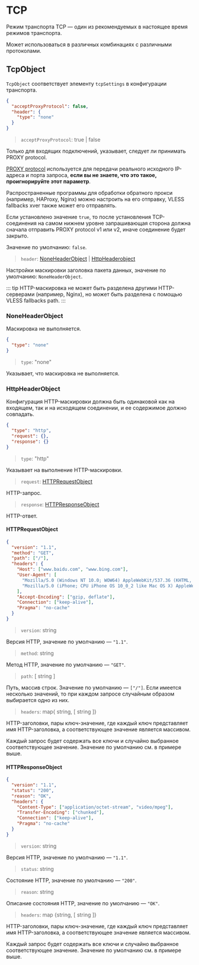 # TCP

Режим транспорта TCP — один из рекомендуемых в настоящее время режимов транспорта.

Может использоваться в различных комбинациях с различными протоколами.

## TcpObject

`TcpObject` соответствует элементу `tcpSettings` в конфигурации транспорта.

```json
{
  "acceptProxyProtocol": false,
  "header": {
    "type": "none"
  }
}
```

> `acceptProxyProtocol`: true | false

Только для входящих подключений, указывает, следует ли принимать PROXY protocol.

[PROXY protocol](https://www.haproxy.org/download/2.2/doc/proxy-protocol.txt) используется для передачи реального исходного IP-адреса и порта запроса, **если вы не знаете, что это такое, проигнорируйте этот параметр**.

Распространенные программы для обработки обратного прокси (например, HAProxy, Nginx) можно настроить на его отправку, VLESS fallbacks xver также может его отправлять.

Если установлено значение `true`, то после установления TCP-соединения на самом нижнем уровне запрашивающая сторона должна сначала отправить PROXY protocol v1 или v2, иначе соединение будет закрыто.

Значение по умолчанию: `false`.

> `header`: [NoneHeaderObject](#noneheaderobject) | [HttpHeaderobject](#httpheaderobject)

Настройки маскировки заголовка пакета данных, значение по умолчанию: `NoneHeaderObject`.

::: tip
HTTP-маскировка не может быть разделена другими HTTP-серверами (например, Nginx), но может быть разделена с помощью VLESS fallbacks path.
:::

### NoneHeaderObject

Маскировка не выполняется.

```json
{
  "type": "none"
}
```

> `type`: "none"

Указывает, что маскировка не выполняется.

### HttpHeaderObject

Конфигурация HTTP-маскировки должна быть одинаковой как на входящем, так и на исходящем соединении, и ее содержимое должно совпадать.

```json
{
  "type": "http",
  "request": {},
  "response": {}
}
```

> `type`: "http"

Указывает на выполнение HTTP-маскировки.

> `request`: [HTTPRequestObject](#httprequestobject)

HTTP-запрос.

> `response`: [HTTPResponseObject](#httpresponseobject)

HTTP-ответ.

#### HTTPRequestObject

```json
{
  "version": "1.1",
  "method": "GET",
  "path": ["/"],
  "headers": {
    "Host": ["www.baidu.com", "www.bing.com"],
    "User-Agent": [
      "Mozilla/5.0 (Windows NT 10.0; WOW64) AppleWebKit/537.36 (KHTML, like Gecko) Chrome/53.0.2785.143 Safari/537.36",
      "Mozilla/5.0 (iPhone; CPU iPhone OS 10_0_2 like Mac OS X) AppleWebKit/601.1 (KHTML, like Gecko) CriOS/53.0.2785.109 Mobile/14A456 Safari/601.1.46"
    ],
    "Accept-Encoding": ["gzip, deflate"],
    "Connection": ["keep-alive"],
    "Pragma": "no-cache"
  }
}
```

> `version`: string

Версия HTTP, значение по умолчанию — `"1.1"`.

> `method`: string

Метод HTTP, значение по умолчанию — `"GET"`.

> `path`: \[ string \]

Путь, массив строк. Значение по умолчанию — `["/"]`. Если имеется несколько значений, то при каждом запросе случайным образом выбирается одно из них.

> `headers`: map{ string, \[ string \]}

HTTP-заголовки, пары ключ-значение, где каждый ключ представляет имя HTTP-заголовка, а соответствующее значение является массивом.

Каждый запрос будет содержать все ключи и случайно выбранное соответствующее значение. Значение по умолчанию см. в примере выше.

#### HTTPResponseObject

```json
{
  "version": "1.1",
  "status": "200",
  "reason": "OK",
  "headers": {
    "Content-Type": ["application/octet-stream", "video/mpeg"],
    "Transfer-Encoding": ["chunked"],
    "Connection": ["keep-alive"],
    "Pragma": "no-cache"
  }
}
```

> `version`: string

Версия HTTP, значение по умолчанию — `"1.1"`.

> `status`: string

Состояние HTTP, значение по умолчанию — `"200"`.

> `reason`: string

Описание состояния HTTP, значение по умолчанию — `"OK"`.

> `headers`: map {string, \[ string \]}

HTTP-заголовки, пары ключ-значение, где каждый ключ представляет имя HTTP-заголовка, а соответствующее значение является массивом.

Каждый запрос будет содержать все ключи и случайно выбранное соответствующее значение. Значение по умолчанию см. в примере выше.
